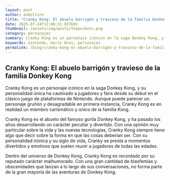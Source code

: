 ```yaml
--- 
layout: post 
author: ankolture 
title: "Cranky Kong: El abuelo barrigón y travieso de la familia Donkey Kong"
date: 2025-07-24T13:00:11.837691 
thumbnail: /assets/img/posts/thepockets.png
category: personajes 
summary: Cranky Kong es un personaje icónico en la saga Donkey Kong, y su personalidad única ha cautivado a jugadores y fans desde su debut en el clásico juego...
keywords: nintendo, mario bros, personajes 
permalink: /blog/cranky-kong-el-abuelo-barrigón-y-travieso-de-la-familia-donkey-kong/ 
--- 
```


## Cranky Kong: El abuelo barrigón y travieso de la familia Donkey Kong

Cranky Kong es un personaje icónico en la saga Donkey Kong, y su personalidad única ha cautivado a jugadores y fans desde su debut en el clásico juego de plataformas de Nintendo. Aunque puede parecer un personaje gruñón y desagradable en primera instancia, Cranky Kong es en realidad un miembro carismático y único de la familia Kong.

Cranky Kong es el abuelo del famoso gorila Donkey Kong, y ha pasado los años desarrollando un carácter peculiar y divertido. Con una opinión muy particular sobre la vida y las nuevas tecnologías, Cranky Kong siempre tiene algo que decir sobre la forma en que las cosas deberían ser. Con su personalidad irónica y su siglo de vida, Cranky se presta a momentos divertidos y emotivos que suelen reunir a jugadores de todas las edades.

Dentro del universo de Donkey Kong, Cranky Kong es recordado por su reputado carácter malhumorado. Con una gran cantidad de blasfemias y obscenidades que lanzan a lo largo de sus conversaciones, no forma parte de la gran mayoría de las aventuras de Donkey Kong.
